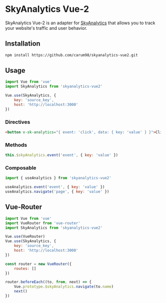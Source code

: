 # SkyAnalytics Vue-2
SkyAnalytics Vue-2 is an adapter for [SkyAnalytics](https://github.com/carum98/skyanalytics) that allows you to track your website's traffic and user behavior.

## Installation
```bash
npm install https://github.com/carum98/skyanalytics-vue2.git
```

## Usage
```javascript
import Vue from 'vue'
import SkyAnalytics from 'skyanalytics-vue2'

Vue.use(SkyAnalytics, {
    key: 'source_key',
    host: 'http://localhost:3000'
})
```

### Directives
```html
<button v-sk-analytics="{ event: 'click', data: { key: 'value' } }">Click me</button>
```

### Methods
```javascript
this.$skyAnalytics.event('event', { key: 'value' })
```

### Composable
```javascript
import { useAnalytics } from 'skyanalytics-vue2'

useAnalytics.event('event', { key: 'value' })
useAnalytics.navigate('page', { key: 'value' })
```

## Vue-Router
```javascript
import Vue from 'vue'
import VueRouter from 'vue-router'
import SkyAnalytics from 'skyanalytics-vue2'

Vue.use(VueRouter)
Vue.use(SkyAnalytics, {
    key: 'source_key',
    host: 'http://localhost:3000'
})

const router = new VueRouter({
    routes: []
})

router.beforeEach((to, from, next) => {
    Vue.prototype.$skyAnalytics.navigate(to.name)
    next()
})